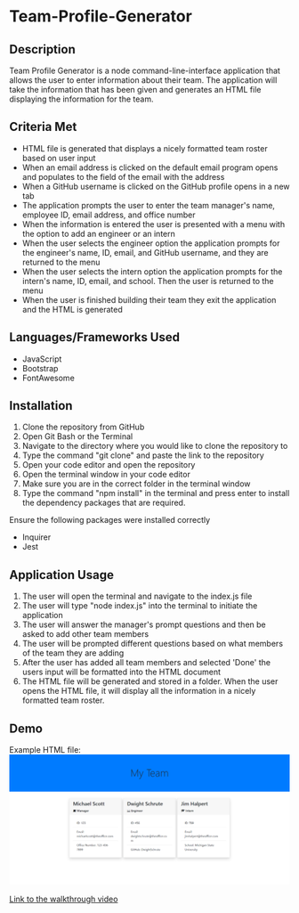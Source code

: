 # Team-Profile-Generator
## Description
Team Profile Generator is a node command-line-interface application that allows the user to enter information about their team. The application will take the information that has been given and generates an HTML file displaying the information for the team.

## Criteria Met
* HTML file is generated that displays a nicely formatted team roster based on user input
* When an email address is clicked on the default email program opens and populates to the field of the email with the address
* When a GitHub username is clicked on the GitHub profile opens in a new tab
* The application prompts the user to enter the team manager's name, employee ID, email address, and office number
* When the information is entered the user is presented with a menu with the option to add an engineer or an intern
* When the user selects the engineer option the application prompts for the engineer's name, ID, email, and GitHub username, and they are returned to the menu
* When the user selects the intern option the application prompts for the intern's name, ID, email, and school. Then the user is returned to the menu
* When the user is finished building their team they exit the application and the HTML is generated

## Languages/Frameworks Used
* JavaScript
* Bootstrap
* FontAwesome

## Installation
1. Clone the repository from GitHub
2. Open Git Bash or the Terminal
3. Navigate to the directory where you would like to clone the repository to
4. Type the command "git clone" and paste the link to the repository
5. Open your code editor and open the repository
6. Open the terminal window in your code editor
7. Make sure you are in the correct folder in the terminal window
8. Type the command "npm install" in the terminal and press enter to install the dependency packages that are required.

Ensure the following packages were installed correctly
* Inquirer
* Jest

## Application Usage
1. The user will open the terminal and navigate to the index.js file
2. The user will type "node index.js" into the terminal to initiate the application
3. The user will answer the manager's prompt questions and then be asked to add other team members
4. The user will be prompted different questions based on what members of the team they are adding
5. After the user has added all team members and selected 'Done' the users input will be formatted into the HTML document
6. The HTML file will be generated and stored in a folder. When the user opens the HTML file, it will display all the information in a nicely formatted team roster. 

## Demo

Example HTML file:
<img src ='assets\Team-Profile-Generator-dist-index-html-2022-04-13-16_15_04.png' alt='Screenshot of example team roster'>

[Link to the walkthrough video](https://drive.google.com/file/d/1mFox4JoNJCU-Bd9SdE_8F5gGEhRuSPYl/view)